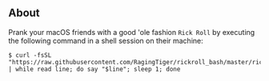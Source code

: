 ## About
Prank your macOS friends with a good 'ole fashion `Rick Roll` by executing the 
following command in a shell session on their machine:

```
$ curl -fsSL "https://raw.githubusercontent.com/RagingTiger/rickroll_bash/master/rickroll.txt" | while read line; do say "$line"; sleep 1; done
```

